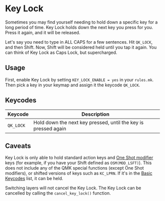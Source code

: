 # Key Lock

Sometimes you may find yourself needing to hold down a specific key for a long period of time. Key Lock holds down the next key you press for you. Press it again, and it will be released.

Let's say you need to type in ALL CAPS for a few sentences. Hit `QK_LOCK`, and then Shift. Now, Shift will be considered held until you tap it again. You can think of Key Lock as Caps Lock, but supercharged.

## Usage

First, enable Key Lock by setting `KEY_LOCK_ENABLE = yes` in your `rules.mk`. Then pick a key in your keymap and assign it the keycode `QK_LOCK`.

## Keycodes

|Keycode  |Description                                                   |
|---------|--------------------------------------------------------------|
|`QK_LOCK`|Hold down the next key pressed, until the key is pressed again|

## Caveats

Key Lock is only able to hold standard action keys and [One Shot modifier](../one_shot_keys) keys (for example, if you have your Shift defined as `OSM(MOD_LSFT)`).
This does not include any of the QMK special functions (except One Shot modifiers), or shifted versions of keys such as `KC_LPRN`. If it's in the [Basic Keycodes](../keycodes_basic) list, it can be held.

Switching layers will not cancel the Key Lock. The Key Lock can be cancelled by calling the `cancel_key_lock()` function.

